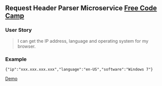 ## Request Header Parser Microservice [Free Code Camp](https://www.freecodecamp.com/challenges/request-header-parser-microservice)

### User Story
> I can get the IP address, language and operating system for my browser.

### Example
`{"ip":"xxx.xxx.xxx.xxx","language":"en-US","software":"Windows 7"}`

[Demo](https://headerparser-micro.herokuapp.com)